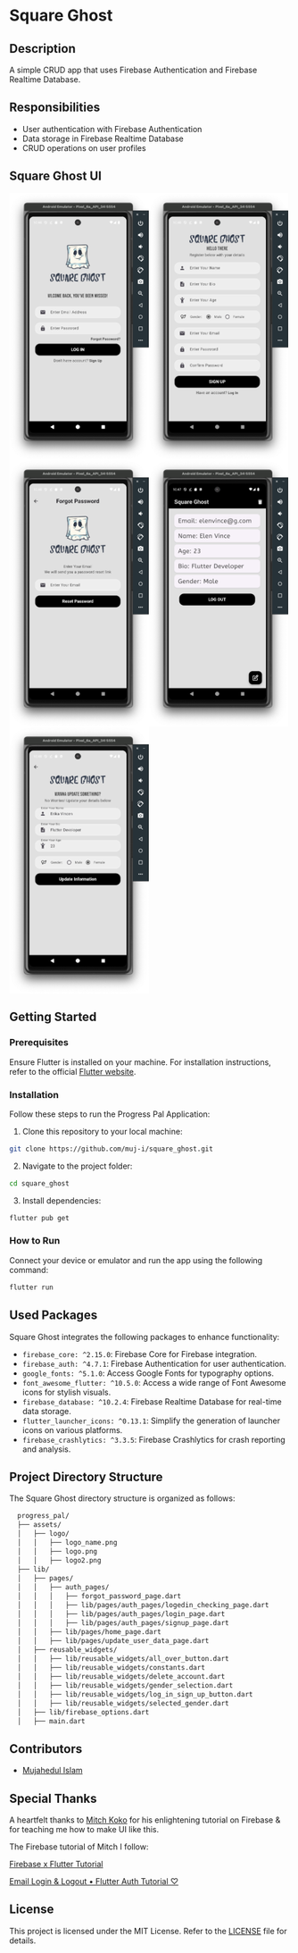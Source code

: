 
# Square Ghost

## Description 

A simple CRUD app that uses Firebase Authentication and Firebase Realtime Database.

## Responsibilities

- User authentication with Firebase Authentication
- Data storage in Firebase Realtime Database
- CRUD operations on user profiles

## Square Ghost UI

<div style="display: flex; flex-wrap: wrap;">
    <img src="https://github.com/muj-i/square_ghost/blob/main/screenshots/ss1.png" width="250" />
    <img src="https://github.com/muj-i/square_ghost/blob/main/screenshots/ss2.png" width="250" />
    <img src="https://github.com/muj-i/square_ghost/blob/main/screenshots/ss3.png" width="250" />
    <img src="https://github.com/muj-i/square_ghost/blob/main/screenshots/ss4.png" width="250" />
    <img src="https://github.com/muj-i/square_ghost/blob/main/screenshots/ss5.png" width="250" />
    
</div>

## Getting Started

### Prerequisites

Ensure Flutter is installed on your machine. For installation instructions, refer to the official [Flutter website](https://flutter.dev/docs/get-started/install).

### Installation

Follow these steps to run the Progress Pal Application:

1. Clone this repository to your local machine:

```bash
git clone https://github.com/muj-i/square_ghost.git
```

2. Navigate to the project folder:

```bash
cd square_ghost
```

3. Install dependencies:

```bash
flutter pub get
```

### How to Run

Connect your device or emulator and run the app using the following command:

```bash
flutter run
```
## Used Packages

Square Ghost integrates the following packages to enhance functionality:
- `firebase_core: ^2.15.0`: Firebase Core for Firebase integration.
- `firebase_auth: ^4.7.1`: Firebase Authentication for user authentication.
- `google_fonts: ^5.1.0`: Access Google Fonts for typography options.
- `font_awesome_flutter: ^10.5.0`: Access a wide range of Font Awesome icons for stylish visuals.
- `firebase_database: ^10.2.4`: Firebase Realtime Database for real-time data storage.
- `flutter_launcher_icons: ^0.13.1`: Simplify the generation of launcher icons on various platforms.
- `firebase_crashlytics: ^3.3.5`: Firebase Crashlytics for crash reporting and analysis.

## Project Directory Structure

The Square Ghost directory structure is organized as follows:

```
  progress_pal/
  ├── assets/
  │   ├── logo/
  │   │   ├── logo_name.png
  │   │   ├── logo.png
  │   │   ├── logo2.png
  ├── lib/
  │   ├── pages/
  │   │   ├── auth_pages/
  │   │   │   ├── forgot_password_page.dart
  │   │   │   ├── lib/pages/auth_pages/logedin_checking_page.dart
  │   │   │   ├── lib/pages/auth_pages/login_page.dart
  │   │   │   ├── lib/pages/auth_pages/signup_page.dart
  │   │   ├── lib/pages/home_page.dart
  │   │   ├── lib/pages/update_user_data_page.dart
  │   ├── reusable_widgets/
  │   │   ├── lib/reusable_widgets/all_over_button.dart
  │   │   ├── lib/reusable_widgets/constants.dart
  │   │   ├── lib/reusable_widgets/delete_account.dart
  │   │   ├── lib/reusable_widgets/gender_selection.dart
  │   │   ├── lib/reusable_widgets/log_in_sign_up_button.dart
  │   │   ├── lib/reusable_widgets/selected_gender.dart
  │   ├── lib/firebase_options.dart
  │   ├── main.dart
```

## Contributors

- [Mujahedul Islam](https://github.com/muj-i)

## Special Thanks

A heartfelt thanks to [Mitch Koko](https://www.youtube.com/@createdbykoko) for his enlightening tutorial on Firebase & for teaching me how to make UI like this.

The Firebase tutorial of Mitch I follow:

[Firebase x Flutter Tutorial](https://www.youtube.com/watch?v=TkuO8OLgvkk&list=PLlvRDpXh1Se4wZWOWs8yapI8AS_fwDHzf&index=3)

[Email Login & Logout • Flutter Auth Tutorial ♡](https://www.youtube.com/watch?v=_3W-JuIVFlg)

## License

This project is licensed under the MIT License. Refer to the [LICENSE](https://opensource.org/license/mit/) file for details.
